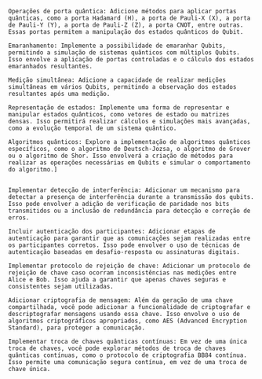     Operações de porta quântica: Adicione métodos para aplicar portas quânticas, como a porta Hadamard (H), a porta de Pauli-X (X), a porta de Pauli-Y (Y), a porta de Pauli-Z (Z), a porta CNOT, entre outras. Essas portas permitem a manipulação dos estados quânticos do Qubit.

    Emaranhamento: Implemente a possibilidade de emaranhar Qubits, permitindo a simulação de sistemas quânticos com múltiplos Qubits. Isso envolve a aplicação de portas controladas e o cálculo dos estados emaranhados resultantes.

    Medição simultânea: Adicione a capacidade de realizar medições simultâneas em vários Qubits, permitindo a observação dos estados resultantes após uma medição.

    Representação de estados: Implemente uma forma de representar e manipular estados quânticos, como vetores de estado ou matrizes densas. Isso permitirá realizar cálculos e simulações mais avançadas, como a evolução temporal de um sistema quântico.

    Algoritmos quânticos: Explore a implementação de algoritmos quânticos específicos, como o algoritmo de Deutsch-Jozsa, o algoritmo de Grover ou o algoritmo de Shor. Isso envolverá a criação de métodos para realizar as operações necessárias em Qubits e simular o comportamento do algoritmo.]


    Implementar detecção de interferência: Adicionar um mecanismo para detectar a presença de interferência durante a transmissão dos qubits. Isso pode envolver a adição de verificação de paridade nos bits transmitidos ou a inclusão de redundância para detecção e correção de erros.

    Incluir autenticação dos participantes: Adicionar etapas de autenticação para garantir que as comunicações sejam realizadas entre os participantes corretos. Isso pode envolver o uso de técnicas de autenticação baseadas em desafio-resposta ou assinaturas digitais.

    Implementar protocolo de rejeição de chave: Adicionar um protocolo de rejeição de chave caso ocorram inconsistências nas medições entre Alice e Bob. Isso ajuda a garantir que apenas chaves seguras e consistentes sejam utilizadas.

    Adicionar criptografia de mensagem: Além da geração de uma chave compartilhada, você pode adicionar a funcionalidade de criptografar e descriptografar mensagens usando essa chave. Isso envolve o uso de algoritmos criptográficos apropriados, como AES (Advanced Encryption Standard), para proteger a comunicação.

    Implementar troca de chaves quânticas contínuas: Em vez de uma única troca de chaves, você pode explorar métodos de troca de chaves quânticas contínuas, como o protocolo de criptografia BB84 contínua. Isso permite uma comunicação segura contínua, em vez de uma troca de chave única.